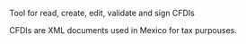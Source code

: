 Tool for read, create, edit, validate and sign CFDIs

CFDIs are XML documents used in Mexico for tax purpouses.
